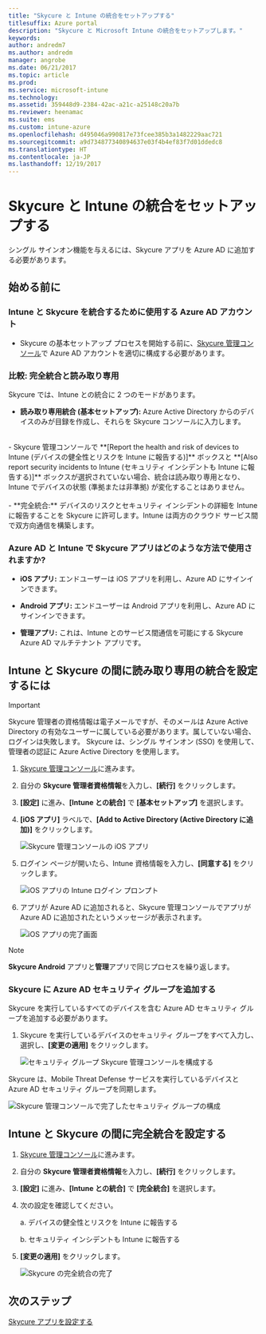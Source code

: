 ```yaml
---
title: "Skycure と Intune の統合をセットアップする"
titlesuffix: Azure portal
description: "Skycure と Microsoft Intune の統合をセットアップします。"
keywords: 
author: andredm7
ms.author: andredm
manager: angrobe
ms.date: 06/21/2017
ms.topic: article
ms.prod: 
ms.service: microsoft-intune
ms.technology: 
ms.assetid: 359448d9-2384-42ac-a21c-a25148c20a7b
ms.reviewer: heenamac
ms.suite: ems
ms.custom: intune-azure
ms.openlocfilehash: d495046a990817e73fcee385b3a1482229aac721
ms.sourcegitcommit: a9d734877340894637e03f4b4ef83f7d01ddedc8
ms.translationtype: HT
ms.contentlocale: ja-JP
ms.lasthandoff: 12/19/2017
---
```

# <a name="set-up-the-skycure-integration-with-intune"></a>Skycure と Intune の統合をセットアップする

シングル サインオン機能を与えるには、Skycure アプリを Azure AD に追加する必要があります。

## <a name="before-you-begin"></a>始める前に

### <a name="azure-ad-account-used-to-integrate-intune-and-skycure"></a>Intune と Skycure を統合するために使用する Azure AD アカウント

-   Skycure の基本セットアップ プロセスを開始する前に、[Skycure 管理コンソール](https://aad.skycure.com)で Azure AD アカウントを適切に構成する必要があります。

### <a name="full-integration-vs-read-only"></a>比較: 完全統合と読み取り専用

Skycure では、Intune との統合に 2 つのモードがあります。

-   **読み取り専用統合 (基本セットアップ):** Azure Active Directory からのデバイスのみが目録を作成し、それらを Skycure コンソールに入力します。
<br>
    -   Skycure 管理コンソールで **[Report the health and risk of devices to Intune (デバイスの健全性とリスクを Intune に報告する)]** ボックスと **[Also report security incidents to Intune (セキュリティ インシデントも Intune に報告する)]** ボックスが選択されていない場合、統合は読み取り専用となり、Intune でデバイスの状態 (準拠または非準拠) が変化することはありません。
<br></br>
-   **完全統合:** デバイスのリスクとセキュリティ インシデントの詳細を Intune に報告することを Skycure に許可します。Intune は両方のクラウド サービス間で双方向通信を構築します。

### <a name="how-the-skycure-apps-are-used-with-azure-ad-and-intune"></a>Azure AD と Intune で Skycure アプリはどのような方法で使用されますか?

-   **iOS アプリ:** エンドユーザーは iOS アプリを利用し、Azure AD にサインインできます。

-   **Android アプリ:** エンドユーザーは Android アプリを利用し、Azure AD にサインインできます。

-   **管理アプリ:** これは、Intune とのサービス間通信を可能にする Skycure Azure AD マルチテナント アプリです。

## <a name="to-set-up-the-read-only-integration-between-intune-and-skycure"></a>Intune と Skycure の間に読み取り専用の統合を設定するには

> [!IMPORTANT]
> Skycure 管理者の資格情報は電子メールですが、そのメールは Azure Active Directory の有効なユーザーに属している必要があります。属していない場合、ログインは失敗します。 Skycure は、シングル サインオン (SSO) を使用して、管理者の認証に Azure Active Directory を使用します。

1.  [Skycure 管理コンソール](https://aad.skycure.com)に進みます。

2.  自分の **Skycure 管理者資格情報**を入力し、**[続行]** をクリックします。

3.  **[設定]** に進み、**[Intune との統合]** で **[基本セットアップ]** を選択します。

4.  **[iOS アプリ]** ラベルで、**[Add to Active Directory (Active Directory に追加)]** をクリックします。

    ![Skycure 管理コンソールの iOS アプリ](./media/skycure-setup-1.png)

5.  ログイン ページが開いたら、Intune 資格情報を入力し、**[同意する]** をクリックします。

    ![iOS アプリの Intune ログイン プロンプト](./media/skycure-setup-2.png)

6.  アプリが Azure AD に追加されると、Skycure 管理コンソールでアプリが Azure AD に追加されたというメッセージが表示されます。

    ![iOS アプリの完了画面](./media/skycure-setup-3.png)

> [!NOTE]
> **Skycure Android** アプリと**管理**アプリで同じプロセスを繰り返します。

### <a name="add-an-azure-ad-security-group-into-skycure"></a>Skycure に Azure AD セキュリティ グループを追加する

Skycure を実行しているすべてのデバイスを含む Azure AD セキュリティ グループを追加する必要があります。

1.  Skycure を実行しているデバイスのセキュリティ グループをすべて入力し、選択し、**[変更の適用]** をクリックします。

    ![セキュリティ グループ Skycure 管理コンソールを構成する](./media/skycure-setup-4.png)

Skycure は、Mobile Threat Defense サービスを実行しているデバイスと Azure AD セキュリティ グループを同期します。

![Skycure 管理コンソールで完了したセキュリティ グループの構成](./media/skycure-setup-5.png)

## <a name="set-up-the-full-integration-between-intune-and-skycure"></a>Intune と Skycure の間に完全統合を設定する

1.  [Skycure 管理コンソール](https://aad.skycure.com)に進みます。

2.  自分の **Skycure 管理者資格情報**を入力し、**[続行]** をクリックします。

3.  **[設定]** に進み、**[Intune との統合]** で **[完全統合]** を選択します。

4.  次の設定を確認してください。

    a.  デバイスの健全性とリスクを Intune に報告する

    b.  セキュリティ インシデントも Intune に報告する

5.  **[変更の適用]** をクリックします。

    ![Skycure の完全統合の完了](./media/skycure-setup-6.png)

## <a name="next-steps"></a>次のステップ

[Skycure アプリを設定する](mtd-apps-ios-app-configuration-policy-add-assign.md)
